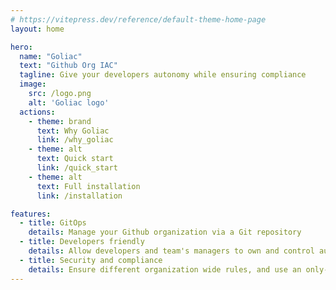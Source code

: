 ```yaml
---
# https://vitepress.dev/reference/default-theme-home-page
layout: home

hero:
  name: "Goliac"
  text: "Github Org IAC"
  tagline: Give your developers autonomy while ensuring compliance
  image:
    src: /logo.png
    alt: 'Goliac logo'
  actions:
    - theme: brand
      text: Why Goliac
      link: /why_goliac
    - theme: alt
      text: Quick start
      link: /quick_start
    - theme: alt
      text: Full installation
      link: /installation

features:
  - title: GitOps
    details: Manage your Github organization via a Git repository
  - title: Developers friendly
    details: Allow developers and team's managers to own and control autonomously their repositories inside your organization, while keeping an auditing track via GitOps
  - title: Security and compliance
    details: Ensure different organization wide rules, and use an only-teams permissions approach
---
```


